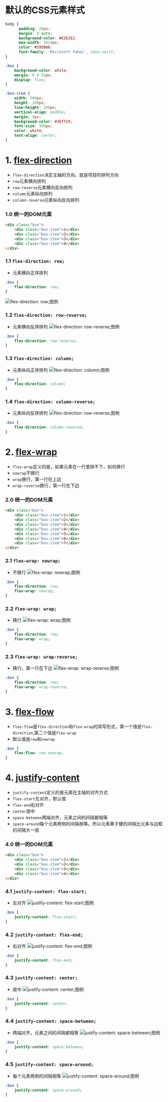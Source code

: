 # 默认的CSS元素样式
```css
body {
      padding: 20px;
      margin: 0 auto;
      background-color: #E2E2E2;
      max-width: 1024px;
      color: #595B66;
      font-family: 'Microsoft Yahei', sans-serif;
}

.box {
    background-color: white;
    margin: 0 0 55px;
    display: flex;
}

.box-item {
    width: 200px;
    height: 200px;
    line-height: 200px;
    vertical-align: middle;
    margin: 5px;
    background-color: #2bff29;
    font-size: 100px;
    color: white;
    text-align: center;
}
```

# 1. [flex-direction](./01-Flex布局/01-flex-direction.html)
+ `flex-direction`决定主轴的方向，就是项目的排列方向
+ `row`元素横向排列
+ `row-reverse`元素横向反向排列
+ `column`元素纵向排列
+ `column-reverse`元素纵向反向排列

### 1.0 统一的DOM元素
```html
<div class="box">
    <div class="box-item">1</div>
    <div class="box-item">2</div>
    <div class="box-item">3</div>
    <div class="box-item">4</div>
</div>
```

### 1.1 `flex-direction: row;`
+ 元素横向正序排列
```css
.box { 
    flex-direction: row; 
}
```

![flex-direction: row;图例](./01-Flex布局/images/01-flex-direction-row.png)

### 1.2 `flex-direction: row-reverse;`
+ 元素横向反序排列
![flex-direction: row-reverse;图例](./01-Flex布局/images/01-flex-direction-row-reverse.png)

```css
.box { 
    flex-direction: row-reverse; 
}
```

### 1.3 `flex-direction: column;`
+ 元素纵向正序排列
![flex-direction: column;图例](./01-Flex布局/images/01-flex-direction-column.png)

```css
.box { 
    flex-direction: column; 
}
```

### 1.4 `flex-direction: column-reverse;`
+ 元素纵向反序排列
![flex-direction: row-reverse;图例](./01-Flex布局/images/01-flex-direction-column-reverse.png)

```css
.box { 
    flex-direction: column-reverse; 
}
```

# 2. [flex-wrap](./01-Flex布局/02-flex-wrap.html)
+ `flex-wrap`定义的是，如果元素在一行里排不下，如何换行
+ `nowrap`不换行
+ `wrap`换行，第一行在上边
+ `wrap-reverse`换行，第一行在下边

### 2.0 统一的DOM元素
```html
<div class="box">
    <div class="box-item">1</div>
    <div class="box-item">2</div>
    <div class="box-item">3</div>
    <div class="box-item">4</div>
    <div class="box-item">5</div>
    <div class="box-item">6</div>
    <div class="box-item">7</div>
</div>
```
### 2.1 `flex-wrap: nowrap;`
+ 不换行
![flex-wrap: nowrap;图例](./01-Flex布局/images/02-flex-wrap-nowrap.png)

```css
.box { 
    flex-direction: row;
    flex-wrap: nowrap;
}
```

### 2.2 `flex-wrap: wrap;`
+ 换行
![flex-wrap: wrap;图例](./01-Flex布局/images/02-flex-wrap-wrap.png)

```css
.box { 
    flex-direction: row;
    flex-wrap: wrap;
}
```

### 2.3 `flex-wrap: wrap-reverse;`
+ 换行，第一行在下边
![flex-wrap: wrap-reverse;图例](./01-Flex布局/images/02-flex-wrap-wrap-reverse.png)

```css
.box { 
    flex-direction: row;
    flex-wrap: wrap-reverse;
}
```

# 3. [flex-flow](./01-Flex布局/03-flex-flow.html)
+ `flex-flow`是`flex-direction`和`flex-wrap`的简写形式，第一个值是`flex-direction`,第二个值是`flex-wrap`
+ 默认值是`row`和`nowrap`

```css
.box {
    flex-flow: row nowrap;
}
```

# 4. [justify-content](./01-Flex布局/03-justify-content.html)
+ `justify-content`定义的是元素在主轴的对齐方式
+ `flex-start`左对齐，默认值
+ `flex-end`右对齐
+ `center`居中
+ `space-between`两端对齐，元素之间的间隔都相等
+ `space-around`每个元素两侧的间隔相等。所以元素黄子健的间隔比元素与边框的间隔大一倍

### 4.0 统一的DOM元素
```html
<div class="box">
    <div class="box-item">1</div>
    <div class="box-item">2</div>
    <div class="box-item">3</div>
    <div class="box-item">4</div>
</div>
```

### 4.1 `justify-content: flex-start;`
+ 左对齐
![justify-content: flex-start;图例](./01-Flex布局/images/04-justify-content-flex-start.png)

```css
.box {
    justify-content: flex-start;
}
```

### 4.2 `justify-content: flex-end;`
+ 右对齐
![justify-content: flex-end;图例](./01-Flex布局/images/04-justify-content-flex-end.png)

```css
.box {
    justify-content: flex-end;
}
```

### 4.3 `justify-content: center;`
+ 居中
![justify-content: center;图例](./01-Flex布局/images/04-justify-content-center.png)

```css
.box {
    justify-content: center;
}
```

### 4.4 `justify-content: space-between;`
+ 两端对齐，元素之间的间隔都相等
![justify-content: space-between;图例](./01-Flex布局/images/04-justify-content-space-between.png)

```css
.box {
    justify-content: space-between;
}
```

### 4.5 `justify-content: space-around;`
+ 每个元素两侧的间隔相等
![justify-content: space-around;图例](./01-Flex布局/images/04-justify-content-space-around.png)

```css
.box {
    justify-content: space-around;
}
```